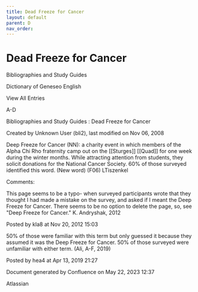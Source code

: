 ```yaml
---
title: Dead Freeze for Cancer
layout: default
parent: D
nav_order:
---
```


# Dead Freeze for Cancer

Bibliographies and Study Guides

Dictionary of Geneseo English

View All Entries

A-D

Bibliographies and Study Guides : Dead Freeze for Cancer

Created by  Unknown User (bli2), last modified on Nov 06, 2008

Deep Freeze for Cancer (NN): a charity event in which members of the Alpha Chi Rho fraternity camp out on the [[Sturges]] [[Quad]] for one week during the winter months. While attracting attention from students, they solicit donations for the National Cancer Society. 60% of those surveyed identified this word. (New word) (F06) LTiszenkel

Comments:

This page seems to be a typo- when surveyed participants wrote that they thought I had made a mistake on the survey, and asked if I meant the Deep Freeze for Cancer. There seems to be no option to delete the page, so, see &quot;Deep Freeze for Cancer.&quot; K. Andryshak, 2012

Posted by kla8 at Nov 20, 2012 15:03

50% of those were familiar with this term but only guessed it because they assumed it was the Deep Freeze for Cancer. 50% of those surveyed were unfamiliar with either term. (Ali, A-F, 2019)

Posted by hea4 at Apr 13, 2019 21:27

Document generated by Confluence on May 22, 2023 12:37

Atlassian
